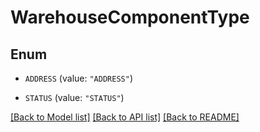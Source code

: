 # WarehouseComponentType

## Enum


* `ADDRESS` (value: `"ADDRESS"`)

* `STATUS` (value: `"STATUS"`)


[[Back to Model list]](../README.md#documentation-for-models) [[Back to API list]](../README.md#documentation-for-api-endpoints) [[Back to README]](../README.md)


